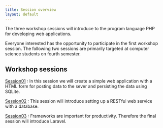 ```yaml
---
title: Session overview
layout: default
---
```


The three workshop sessions will introduce to the program language PHP for developing web applications.

Everyone interested has the opportunity to participate in the first workshop session. The following two sessions are primarily targeted at computer science students on fourth semester.

## Workshop sessions

[Session01](session01)
:   In this session we will create a simple web application with a HTML form for posting data to the sever and persisting the data using SQLite.

[Session02](session02)
:   This session will introduce setting up a RESTful web service with a database.

[Session03](session03)
:   Frameworks are important for productivity. Therefore the final session will introduce Laravel.